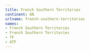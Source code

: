 ```yaml
---
title: French Southern Territories
continent: AN
urlname: french-southern-territories
names:
- French Southern Territories
- French Southern Territories
- TF
- ATF
---
```


